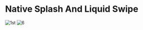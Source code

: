 # Native Splash And Liquid Swipe
![1st](https://user-images.githubusercontent.com/113658115/204216648-0c7e627f-f1b4-4952-a603-128139174501.jpg)
![6](https://user-images.githubusercontent.com/113658115/204216653-adda0202-b5c8-4460-a624-3b1f5a54eb86.jpg)
